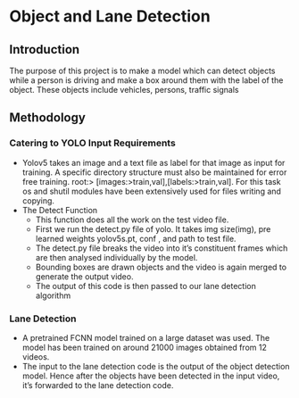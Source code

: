 # Object and Lane Detection

## Introduction
The purpose of this project is to make a model which can detect objects while a person is driving and make a box around them with the label of the object. These objects include vehicles, persons, traffic signals 

## Methodology
### Catering to YOLO Input Requirements
- Yolov5 takes an image and a text file as label for that image as input for training. A specific directory structure must also be maintained for error free training.
root:> [images:>train,val],[labels:>train,val]. For this task os and shutil modules have been extensively used for files writing and copying.
- The Detect Function
  - This function does all the work on the test video file.
  - First we run the detect.py file of yolo. It takes img size(img), pre learned weights yolov5s.pt, conf , and path to test file.
  - The detect.py file breaks the video into it’s constituent frames which are then analysed individually by the model.
  - Bounding boxes are drawn objects and the video is again merged to generate the output video.
  - The output of this  code is then passed to our lane detection algorithm 

### Lane Detection 
- A pretrained FCNN model trained on a large dataset was used. The model has been trained on around 21000 images obtained from 12 videos.
- The input to the lane detection code is the output of the object detection model. Hence after the objects have been detected in the input video, it’s forwarded to the lane detection code.


